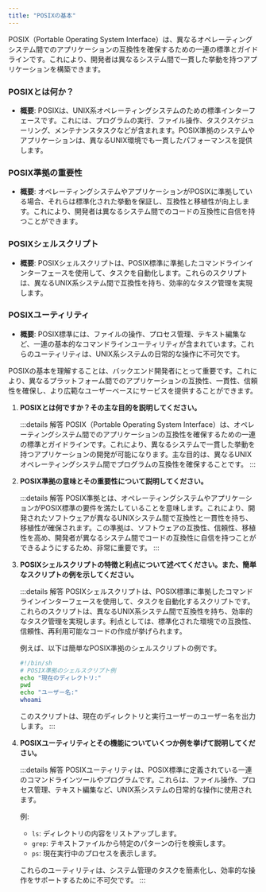 ```yaml
---
title: "POSIXの基本"
---
```

POSIX（Portable Operating System Interface）は、異なるオペレーティングシステム間でのアプリケーションの互換性を確保するための一連の標準とガイドラインです。これにより、開発者は異なるシステム間で一貫した挙動を持つアプリケーションを構築できます。

### POSIXとは何か？

- **概要**: POSIXは、UNIX系オペレーティングシステムのための標準インターフェースです。これには、プログラムの実行、ファイル操作、タスクスケジューリング、メンテナンスタスクなどが含まれます。POSIX準拠のシステムやアプリケーションは、異なるUNIX環境でも一貫したパフォーマンスを提供します。

### POSIX準拠の重要性

- **概要**: オペレーティングシステムやアプリケーションがPOSIXに準拠している場合、それらは標準化された挙動を保証し、互換性と移植性が向上します。これにより、開発者は異なるシステム間でのコードの互換性に自信を持つことができます。

### POSIXシェルスクリプト

- **概要**: POSIXシェルスクリプトは、POSIX標準に準拠したコマンドラインインターフェースを使用して、タスクを自動化します。これらのスクリプトは、異なるUNIX系システム間で互換性を持ち、効率的なタスク管理を実現します。

### POSIXユーティリティ

- **概要**: POSIX標準には、ファイルの操作、プロセス管理、テキスト編集など、一連の基本的なコマンドラインユーティリティが含まれています。これらのユーティリティは、UNIX系システムの日常的な操作に不可欠です。

POSIXの基本を理解することは、バックエンド開発者にとって重要です。これにより、異なるプラットフォーム間でのアプリケーションの互換性、一貫性、信頼性を確保し、より広範なユーザーベースにサービスを提供することができます。

1. **POSIXとは何ですか？その主な目的を説明してください。**

    :::details 解答
    POSIX（Portable Operating System Interface）は、オペレーティングシステム間でのアプリケーションの互換性を確保するための一連の標準とガイドラインです。これにより、異なるシステムで一貫した挙動を持つアプリケーションの開発が可能になります。主な目的は、異なるUNIXオペレーティングシステム間でプログラムの互換性を確保することです。
    :::

2. **POSIX準拠の意味とその重要性について説明してください。**

    :::details 解答
    POSIX準拠とは、オペレーティングシステムやアプリケーションがPOSIX標準の要件を満たしていることを意味します。これにより、開発されたソフトウェアが異なるUNIXシステム間で互換性と一貫性を持ち、移植性が確保されます。この準拠は、ソフトウェアの互換性、信頼性、移植性を高め、開発者が異なるシステム間でコードの互換性に自信を持つことができるようにするため、非常に重要です。
    :::

3. **POSIXシェルスクリプトの特徴と利点について述べてください。また、簡単なスクリプトの例を示してください。**

    :::details 解答
    POSIXシェルスクリプトは、POSIX標準に準拠したコマンドラインインターフェースを使用して、タスクを自動化するスクリプトです。これらのスクリプトは、異なるUNIX系システム間で互換性を持ち、効率的なタスク管理を実現します。利点としては、標準化された環境での互換性、信頼性、再利用可能なコードの作成が挙げられます。

    例えば、以下は簡単なPOSIX準拠のシェルスクリプトの例です。

    ```sh
    #!/bin/sh
    # POSIX準拠のシェルスクリプト例
    echo "現在のディレクトリ:"
    pwd
    echo "ユーザー名:"
    whoami
    ```

    このスクリプトは、現在のディレクトリと実行ユーザーのユーザー名を出力します。
    :::

4. **POSIXユーティリティとその機能についていくつか例を挙げて説明してください。**

    :::details 解答
    POSIXユーティリティは、POSIX標準に定義されている一連のコマンドラインツールやプログラムです。これらは、ファイル操作、プロセス管理、テキスト編集など、UNIX系システムの日常的な操作に使用されます。

    例:
    - `ls`: ディレクトリの内容をリストアップします。
    - `grep`: テキストファイルから特定のパターンの行を検索します。
    - `ps`: 現在実行中のプロセスを表示します。

    これらのユーティリティは、システム管理のタスクを簡素化し、効率的な操作をサポートするために不可欠です。
    :::
